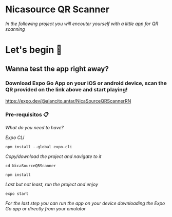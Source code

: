 # Nicasource QR Scanner

_In the following project you will encouter yourself with a little app for QR scanning_

# Let's begin 🚀

## Wanna test the app right away?
### Download Expo Go App on your iOS or android device, scan the QR provided on the link above and start playing!

https://expo.dev/@alancito.antar/NicaSourceQRScannerRN

### Pre-requisitos 📋

_What do you need to have?_

_Expo CLI_
```
npm install --global expo-cli
```
_Copy/download the project and navigate to it_
```
cd NicaSourceQRScanner
```
```
npm install
```
_Last but not least, run the project and enjoy_
```
expo start
```
_For the last step you can run the app on your device downloading the Expo Go app or directly from your emulator_
